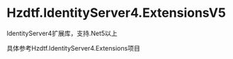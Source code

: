 # Hzdtf.IdentityServer4.ExtensionsV5
IdentityServer4扩展库，支持.Net5以上

具体参考Hzdtf.IdentityServer4.Extensions项目
